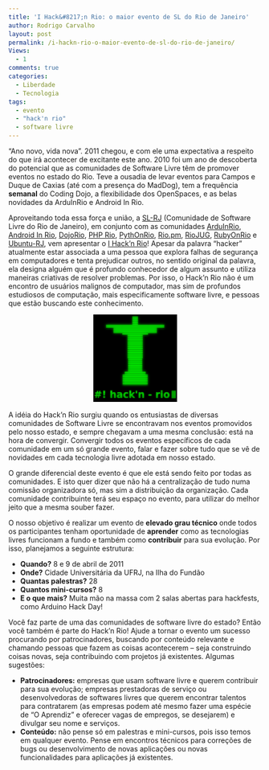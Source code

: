 ```yaml
---
title: 'I Hack&#8217;n Rio: o maior evento de SL do Rio de Janeiro'
author: Rodrigo Carvalho
layout: post
permalink: /i-hackn-rio-o-maior-evento-de-sl-do-rio-de-janeiro/
Views:
  - 1
comments: true
categories:
  - Liberdade
  - Tecnologia
tags:
  - evento
  - "hack'n rio"
  - software livre
---
```

&#8220;Ano novo, vida nova&#8221;. 2011 chegou, e com ele uma expectativa a respeito do que irá acontecer de excitante este ano. 2010 foi um ano de descoberta do potencial que as comunidades de Software Livre têm de promover eventos no estado do Rio. Teve a ousadia de levar eventos para Campos e Duque de Caxias (até com a presença do MadDog), tem a frequência **semanal** do Coding Dojo, a flexibilidade dos OpenSpaces, e as belas novidades da ArduInRio e Android In Rio.

Aproveitando toda essa força e união, a <a href="https://softwarelivre-rj.org/" target="_blank">SL-RJ</a> (Comunidade de Software Livre do Rio de Janeiro), em conjunto com as comunidades <a href="https://arduinrio.cc/" target="_blank">ArduInRio</a>, <a href="https://softwarelivre-rj.org/comunidades/android-in-rio/" target="_blank">Android In Rio</a>, <a href="https://dojorio.org/" target="_blank">DojoRio</a>, <a href="https://phprio.org/" target="_blank">PHP Rio</a>, <a href="https://pythonrio.org/" target="_blank">PythOnRio</a>, <a href="https://rio.pm.org/" target="_blank">Rio.pm</a>, <a href="https://riojug.org/" target="_blank">RioJUG</a>, <a href="https://rubyonrio.org/" target="_blank">RubyOnRio</a> e <a href="https://launchpad.net/%7Eubuntu-br-rj" target="_blank">Ubuntu-RJ</a>, vem apresentar o <a href="https://hacknrio.org/" target="_blank">I Hack&#8217;n Rio</a>! Apesar da palavra “hacker” atualmente estar associada a uma pessoa que explora falhas de segurança em computadores e tenta prejudicar outros, no sentido original da palavra, ela designa alguém que é profundo conhecedor de algum assunto e utiliza maneiras criativas de resolver problemas. Por isso, o Hack&#8217;n Rio não é um encontro de usuários malignos de computador, mas sim de profundos estudiosos de computação, mais especificamente software livre, e pessoas que estão buscando este conhecimento.

<p style="text-align: center;">
  <img class="aligncenter size-full wp-image-518" title="logo_hacknrio_peq" src="/wp-content/uploads/2011/01/logo_hacknrio_peq.png" alt="" width="167" height="174" />
</p>

A idéia do Hack&#8217;n Rio surgiu quando os entusiastas de diversas comunidades de Software Livre se encontravam nos eventos promovidos pelo nosso estado, e sempre chegavam a uma mesma conclusão: está na hora de convergir. Convergir todos os eventos específicos de cada comunidade em um só grande evento, falar e fazer sobre tudo que se vê de novidades em cada tecnologia livre adotada em nosso estado.

O grande diferencial deste evento é que ele está sendo feito por todas as comunidades. E isto quer dizer que não há a centralização de tudo numa comissão organizadora só, mas sim a distribuição da organização. Cada comunidade contribuinte terá seu espaço no evento, para utilizar do melhor jeito que a mesma souber fazer.

O nosso objetivo é realizar um evento de **elevado grau técnico** onde todos os participantes tenham oportunidade de **aprender** como as tecnologias livres funcionam a fundo e também como **contribuir** para sua evolução. Por isso, planejamos a seguinte estrutura:

*   **Quando?** 8 e 9 de abril de 2011
*   **Onde?** Cidade Universitária da UFRJ, na Ilha do Fundão
*   **Quantas palestras?** 28
*   **Quantos mini-cursos?** 8
*   **E o que mais?** Muita mão na massa com 2 salas abertas para hackfests, como Arduino Hack Day!

Você faz parte de uma das comunidades de software livre do estado? Então você também é parte do Hack&#8217;n Rio! Ajude a tornar o evento um sucesso procurando por patrocinadores, buscando por conteúdo relevante e chamando pessoas que fazem as coisas acontecerem &#8211; seja construindo coisas novas, seja contribuindo com projetos já existentes. Algumas sugestões:

*   **Patrocinadores:** empresas que usam software livre e querem contribuir para sua evolução; empresas prestadoras de serviço ou desenvolvedoras de softwares livres que querem encontrar talentos para contratarem (as empresas podem até mesmo fazer uma espécie de &#8220;O Aprendiz&#8221; e oferecer vagas de empregos, se desejarem) e divulgar seu nome e serviços.
*   **Conteúdo:** não pense só em palestras e mini-cursos, pois isso temos em qualquer evento. Pense em encontros técnicos para correções de bugs ou desenvolvimento de novas aplicações ou novas funcionalidades para aplicações já existentes.
